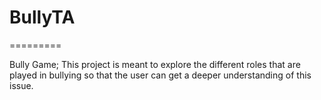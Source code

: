 # BullyTA
=========

Bully Game; This project is meant to explore the different roles that are played in bullying so that the user can get a deeper understanding of this issue.
